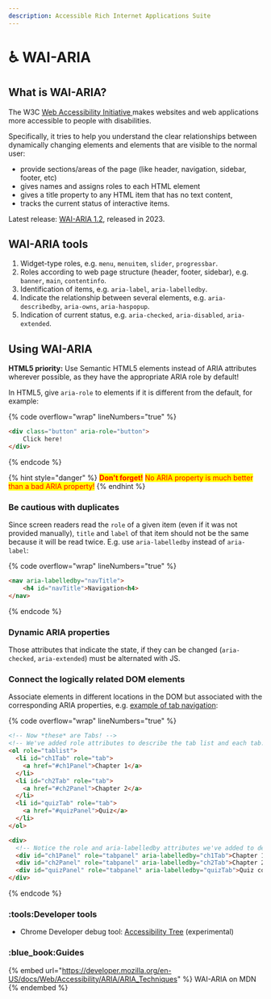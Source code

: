 ```yaml
---
description: Accessible Rich Internet Applications Suite
---
```


# ♿ WAI-ARIA

## **What is WAI-ARIA?**

The W3C [Web Accessibility Initiative ](https://www.w3.org/WAI/)makes websites and web applications more accessible to people with disabilities.

Specifically, it tries to help you understand the clear relationships between dynamically changing elements and elements that are visible to the normal user:

* provide sections/areas of the page (like header, navigation, sidebar, footer, etc)
* gives names and assigns roles to each HTML element
* gives a title property to any HTML item that has no text content,
* tracks the current status of interactive items.

Latest release: [WAI-ARIA 1.2](https://www.w3.org/TR/wai-aria-1.2/), released in 2023.

## **WAI-ARIA tools**

1. Widget-type roles, e.g. `menu`, `menuitem`, `slider`, `progressbar`.
2. Roles according to web page structure (header, footer, sidebar), e.g. `banner`, `main`, `contentinfo`.
3. Identification of items, e.g. `aria-label`, `aria-labelledby`.
4. Indicate the relationship between several elements, e.g. `aria-describedby`, `aria-owns`, `aria-haspopup`.
5. Indication of current status, e.g. `aria-checked`, `aria-disabled`, `aria-extended`.

## **Using WAI-ARIA**

**HTML5 priority:** Use Semantic HTML5 elements instead of ARIA attributes wherever possible, as they have the appropriate ARIA role by default!

In HTML5, give `aria-role` to elements if it is different from the default, for example:

{% code overflow="wrap" lineNumbers="true" %}
```html
<div class="button" aria-role="button">
    Click here!
</div>
```
{% endcode %}

{% hint style="danger" %}
<mark style="color:red;">**Don't forget!**</mark> <mark style="color:red;"></mark><mark style="color:red;">No ARIA property is much better than a bad ARIA property!</mark>
{% endhint %}

### Be cautious with duplicates &#x20;

Since screen readers read the `role` of a given item (even if it was not provided manually),  `title` and `label` of that item should not be the same because it will be read twice. E.g. use `aria-labelledby` instead of `aria-label`:

{% code overflow="wrap" lineNumbers="true" %}
```html
<nav aria-labelledby="navTitle">
    <h4 id="navTitle">Navigation<h4>
</nav>
```
{% endcode %}

### Dynamic ARIA properties

Those attributes that indicate the state, if they can be changed (`aria-checked`, `aria-extended`) must be alternated with JS.

### Connect the logically related DOM elements

Associate elements in different locations in the DOM but associated with the corresponding ARIA properties, e.g. [example of tab navigation](https://developer.mozilla.org/en-US/docs/Web/Accessibility/An\_overview\_of\_accessible\_web\_applications\_and\_widgets):&#x20;

{% code overflow="wrap" lineNumbers="true" %}
```html
<!-- Now *these* are Tabs! -->
<!-- We've added role attributes to describe the tab list and each tab. -->
<ol role="tablist">
  <li id="ch1Tab" role="tab">
    <a href="#ch1Panel">Chapter 1</a>
  </li>
  <li id="ch2Tab" role="tab">
    <a href="#ch2Panel">Chapter 2</a>
  </li>
  <li id="quizTab" role="tab">
    <a href="#quizPanel">Quiz</a>
  </li>
</ol>

<div>
  <!-- Notice the role and aria-labelledby attributes we've added to describe these panels. -->
  <div id="ch1Panel" role="tabpanel" aria-labelledby="ch1Tab">Chapter 1 content goes here</div>
  <div id="ch2Panel" role="tabpanel" aria-labelledby="ch2Tab">Chapter 2 content goes here</div>
  <div id="quizPanel" role="tabpanel" aria-labelledby="quizTab">Quiz content goes here</div>
</div>
```
{% endcode %}

### :tools:Developer tools

* Chrome Developer debug tool: [Accessibility Tree](https://developer.chrome.com/blog/new-in-devtools-90/?utm\_source=devtools#accesibility-tree) (experimental)

### :blue\_book:Guides

{% embed url="https://developer.mozilla.org/en-US/docs/Web/Accessibility/ARIA/ARIA_Techniques" %}
WAI-ARIA on MDN
{% endembed %}
